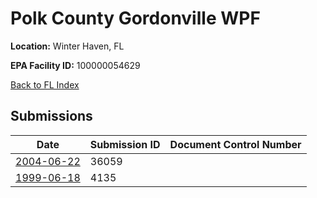 # Polk County Gordonville WPF

**Location:** Winter Haven, FL

**EPA Facility ID:** 100000054629

[Back to FL Index](../../index.md)

## Submissions

| Date | Submission ID | Document Control Number |
|------|--------------|-------------------------|
| [2004-06-22](submissions/36059.md) | 36059 |  |
| [1999-06-18](submissions/4135.md) | 4135 |  |
